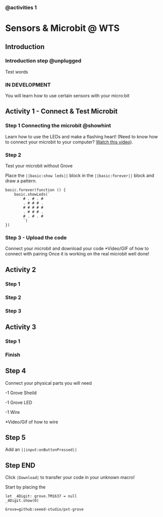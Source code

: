 ### @activities 1

# Sensors & Microbit @ WTS

## Introduction

### Introduction step @unplugged
Test words
<!---  @unplugged Deprecated use @showdialog --->

### **IN DEVELOPMENT**
You will learn how to use certain sensors with your micro:bit

## Activity 1 - Connect & Test Microbit

### Step 1 Connecting the microbit @showhint
Learn how to use the LEDs and make a flashing heart! 
(Need to know how to connect your microbit to your computer? [Watch this video](https://www.youtube.com/watch?v=NpEaa2P7qZI)).

### Step 2
Test your microbit without Grove

Place the ``||basic:show leds||`` block in the ``||basic:forever||`` block and draw a pattern.

```blocks
basic.forever(function () {
    basic.showLeds(`
        # . # . #
        . # # # .
        # # # # #
        . # # # .
        # . # . #
        `)
})
```
### Step 3 - Upload the code
Connect your microbit and download your code *Video/GIF of how to connect with pairing
Once it is working on the real microbit well done!

## Activity 2

### Step 1
### Step 2
### Step 3

## Activity 3

### Step 1
### Finish



## Step 4 
Connect your physical parts you will need

-1 Grove Sheild

-1 Grove LED

-1 Wire

*Video/Gif of how to wire

## Step 5
Add an ``||input:onButtonPressed||`` 


## Step END

Click ``|Download|`` to transfer your code in your unknown macro!

Start by placing the 
```blocks
let _4Digit: grove.TM1637 = null
_4Digit.show(0)
```

```package
Grove=github:seeed-studio/pxt-grove
```
